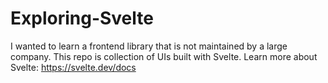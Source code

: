# Exploring-Svelte
I wanted to learn a frontend library that is not maintained by a large company. This repo is collection of UIs built with Svelte.
Learn more about Svelte: https://svelte.dev/docs

